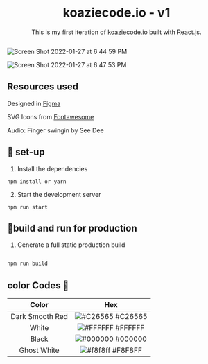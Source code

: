 <h1 align="center"> koaziecode.io - v1 </h1>

<p align="center">
  This is my first iteration of <a href="koaziecode.io" rel="nofollow">koaziecode.io</a> built with React.js.
</p>

  
  
  

  
  

  <img align="center">
  
![Screen Shot 2022-01-27 at 6 44 59 PM](https://user-images.githubusercontent.com/51058620/151462123-5c94fa94-3474-437a-8089-21a9c50e9df1.png)

 ![Screen Shot 2022-01-27 at 6 47 53 PM](https://user-images.githubusercontent.com/51058620/151462094-e968bdf1-1e09-480b-ac1d-b05f9325d663.png)

  
  ## Resources used
  <p>
  Designed in <a href="https://www.figma.com"> Figma </a>
  </p>
  <p>
  SVG Icons from <a href="https://www.fontawesome.com"> Fontawesome</a>
  </p>
  <p>
  Audio: Finger swingin by See Dee
  </p>
  


  
  ## 🧰 set-up
  
  1. Install the dependencies
  ```
  npm install or yarn
 ```
  2. Start the development server
  ```
  npm run start
  ```
  
  ## 🧩build and run for production
  
   1. Generate a full static production build
  ```go
  
  npm run build
  
  ```
  
  ## color Codes 🎨
  Color | Hex 
:-------------: | :-------------:
Dark Smooth Red  | ![#C26565](https://via.placeholder.com/10/C26565/000000?text=+) #C26565
White | ![#FFFFFF](https://via.placeholder.com/10/FFFFFF/000000?text=+) #FFFFFF
Black  | ![#000000](https://via.placeholder.com/10/000000/000000?text=+) #000000
Ghost White | ![#f8f8ff](https://via.placeholder.com/10/f8f8ff/000000?text=+) #F8F8FF
